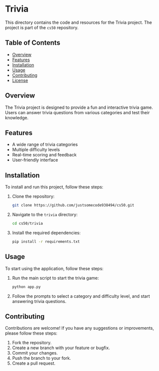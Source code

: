 # Trivia

This directory contains the code and resources for the Trivia project. The project is part of the `cs50` repository.

## Table of Contents
- [Overview](#overview)
- [Features](#features)
- [Installation](#installation)
- [Usage](#usage)
- [Contributing](#contributing)
- [License](#license)

## Overview
The Trivia project is designed to provide a fun and interactive trivia game. Users can answer trivia questions from various categories and test their knowledge.

## Features
- A wide range of trivia categories
- Multiple difficulty levels
- Real-time scoring and feedback
- User-friendly interface

## Installation
To install and run this project, follow these steps:

1. Clone the repository:
    ```sh
    git clone https://github.com/justsomecode938494/cs50.git
    ```

2. Navigate to the `trivia` directory:
    ```sh
    cd cs50/trivia
    ```

3. Install the required dependencies:
    ```sh
    pip install -r requirements.txt
    ```

## Usage
To start using the application, follow these steps:

1. Run the main script to start the trivia game:
    ```sh
    python app.py
    ```

2. Follow the prompts to select a category and difficulty level, and start answering trivia questions.

## Contributing
Contributions are welcome! If you have any suggestions or improvements, please follow these steps:

1. Fork the repository.
2. Create a new branch with your feature or bugfix.
3. Commit your changes.
4. Push the branch to your fork.
5. Create a pull request.

